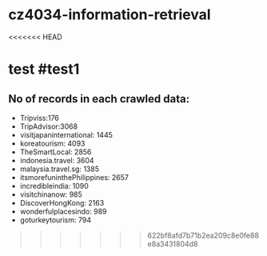 # cz4034-information-retrieval
<<<<<<< HEAD

test
#test1
=======
## No of records in each crawled data:
- Tripviss:176
- TripAdvisor:3068
- visitjapaninternational: 1445
- koreatourism: 4093
- TheSmartLocal: 2856
- indonesia.travel: 3604
- malaysia.travel.sg: 1385
- itsmorefuninthePhilippines: 2657
- incredibleindia: 1090
- visitchinanow: 985
- DiscoverHongKong: 2163
- wonderfulplacesindo: 989
- goturkeytourism: 794
>>>>>>> 622bf8afd7b71b2ea209c8e0fe88e8a3431804d8
